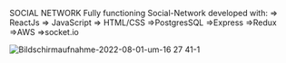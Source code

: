 SOCIAL NETWORK
Fully functioning Social-Network developed with:
=> ReactJs 
=> JavaScript
=> HTML/CSS
=>PostgresSQL 
=>Express 
=>Redux
=>AWS 
=>socket.io 

![Bildschirmaufnahme-2022-08-01-um-16 27 41-_1_](https://user-images.githubusercontent.com/99038739/182624095-df18fe40-0e3c-4d27-a3b7-32e927c5c940.gif)
